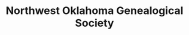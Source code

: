---
layout: repo
title: "Northwest Oklahoma Genealogical Society"
id: 25233
permalink: repos/25233/
---